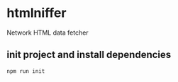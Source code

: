 # htmlniffer</br>

Network HTML data fetcher

## init project and install dependencies<br/>

```
npm run init
```
